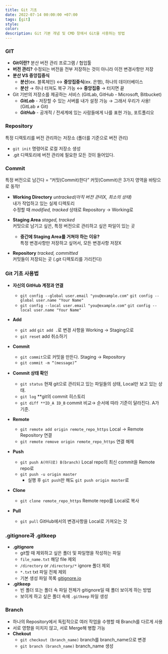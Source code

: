 ```yaml
---
title: Git 기초
date: 2022-07-14 00:00:00 +07:00
tags: [git]
style: 
color: 
description: Git 기본 개념 및 CMD 창에서 Git을 사용하는 방법
---
```


### GIT
- **Git이란?** 분산 버전 관리 프로그램 / 협업툴
- **버전 관리?** 수정되는 버전을 전부 저장하는 것이 아니라 이전 변경사항만 저장
- **분산 VS 중앙집중식**
    - **분산**(ex. 블록체인) ↔ **중앙집중식**(ex. 은행), 하나의 데이터베이스
    - **분산** → 하나 터져도 복구 가능 ↔ **중앙집중** → 터지면 끝
- Git 기반의 저장소를 제공하는 서비스 (GitLab, GitHub - Microsoft, Bitbucket)
    - ***GitLab*** - 저장할 수 있는 서버를 내가 설정 가능 → 그래서 우리가 사용! (GitLab ≠ Git)
    - ***GitHub*** - 공개적 / 전세계에 있는 사람들에게 나를 표현 가능, 포트폴리오

### Repository
특정 디렉토리를 버전 관리하는 저장소 (폴더를 기준으로 버전 관리)
- `git init` 명령어로 로컬 저장소 생성
- .git 디렉토리에 버전 관리에 필요한 모든 것이 들어있다.

### Commit
특정 버전으로 남긴다 = “커밋(Commit)한다”
커밋(Commit)은 3가지 영역을 바탕으로 동작!

- **Working Directory** *untracked(아직 버전 관리X, 최소의 상태)*  
    내가 작업하고 있는 실제 디렉토리  
    수정할 때 *modified, tracked* 상태로 Repository → Working로
    
- **Staging Area** *staged, tracked*  
    커밋으로 남기고 싶은, 특정 버전으로 관리하고 싶은 파일이 있는 곳  
    - **중간에 Staging Area를 거쳐야 하는 이유?**  
        특정 변경사항만 저장하고 싶어서, 모든 변경사항 저장X
        
- **Repository** *tracked, committed*  
    커밋들이 저장되는 곳 (.git 디렉토리를 가리킨다)
    

### Git 기초 사용법
- **자신의 GitHub 계정과 연결**
    - `git config --global user.email "you@example.com"`
        `git config --global user.name "Your Name"`
    - `git config --local user.email "you@example.com"`
        `git config --local user.name "Your Name"`
        
- **Add**
    - `git add` `git add .`로 변경 사항을 Working → Staging으로
    - `git reset` add 취소하기
    
- **Commit**
    - `git commit`으로 커밋을 만든다. Staging → Repository
    - `git commit -m “(message)”`
    
- **Commit 상태 확인**
    - `git status` 현재 git으로 관리되고 있는 파일들의 상태, Local만 보고 있는 상태.
    - `git log` **git의 commit 히스토리
    - `git diff **ID_A ID_B` commit 비교→ 순서에 따라 기준이 달라진다. A가 기준.

- **Remote**
    - `git remote add origin remote_repo_https` Local → Remote Repository 연결
    - `git remote remove origin remote_repo_https` 연결 해제

- **Push**
    - `git push A(어디로) B(branch)` Local repo의 최신 commit을 Remote repo로
    - `git push -u origin master`
        - 실행 후 `git push`만 해도 `git push origin master`로

- **Clone**
    - `git clone remote_repo_https` Remote repo를 Local로 복사

- **Pull**
    - `git pull` GitHub에서의 변경사항을 Local로 가져오는 것

### .gitignore과 .gitkeep
- **.gitignore**
    - git할 때 제외하고 싶은 폴더 및 파일명을 작성하는 파일
    - `file_name.txt` 해당 file 제외
    - `/directory` or `/directory/*` ignore 폴더 제외
    - `*.txt` txt 파일 전체 제외
    - 기본 생성 파일 목록 [gitignore.io](https://www.toptal.com/developers/gitignore/)
- **.gitkeep**
    - 빈 폴더 또는 폴더 속 파일 전체가 gitignore일 때 폴더 보이게 하는 방법
    - 보이게 하고 싶은 폴더 속에 `.gitkeep` 파일 생성

### Branch
- 하나의 Repository에서 독립적으로 여러 작업을 수행할 때 Branch를 다르게 사용
- 서로 영향을 미치지 않고, 서로 Merge해 병합 가능
- **Chekout**
  - `git checkout (branch_name)` branch를 branch_name으로 변경
  - `git branch (branch_name)` branch_name 생성
